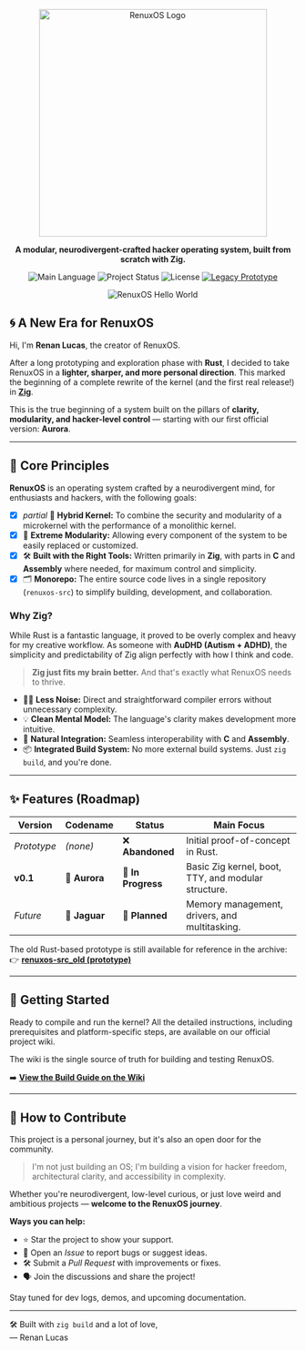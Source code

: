 <p align="center">
  <img src="https://github.com/user-attachments/assets/92774026-3ea6-492f-9de4-f78dd616038b" alt="RenuxOS Logo" width="400">
</p>

<p align="center">
  <strong>A modular, neurodivergent-crafted hacker operating system, built from scratch with Zig.</strong>
</p>

<p align="center">
  <img alt="Main Language" src="https://img.shields.io/badge/language-Zig-orange.svg?style=for-the-badge">
  <img alt="Project Status" src="https://img.shields.io/badge/status-In%20Development-blue.svg?style=for-the-badge">
  <img alt="License" src="https://img.shields.io/badge/license-MIT-green.svg?style=for-the-badge">
  <a href="https://github.com/renuxteam/renuxos-src_old">
    <img alt="Legacy Prototype" src="https://img.shields.io/badge/legacy-Rust%20(Archived)-gray.svg?style=for-the-badge">
  </a>
</p>

<p align="center">
  <img src="https://github.com/user-attachments/assets/1b23b381-25dd-452a-8042-c23a5e259003" alt="RenuxOS Hello World">
</p>

## 🌀 A New Era for RenuxOS

Hi, I'm **Renan Lucas**, the creator of RenuxOS.

After a long prototyping and exploration phase with **Rust**, I decided to take RenuxOS in a **lighter, sharper, and more personal direction**. This marked the beginning of a complete rewrite of the kernel (and the first real release!) in [**Zig**](https://ziglang.org/).

This is the true beginning of a system built on the pillars of **clarity, modularity, and hacker-level control** — starting with our first official version: **Aurora**.

---

## 🎯 Core Principles

**RenuxOS** is an operating system crafted by a neurodivergent mind, for enthusiasts and hackers, with the following goals:

-  [x] *partial* 🧠 **Hybrid Kernel:** To combine the security and modularity of a microkernel with the performance of a monolithic kernel.
-  [x] 🧩 **Extreme Modularity:** Allowing every component of the system to be easily replaced or customized.
- [x] 🛠️ **Built with the Right Tools:** Written primarily in **Zig**, with parts in **C** and **Assembly** where needed, for maximum control and simplicity.
-  [x] 🗂️ **Monorepo:** The entire source code lives in a single repository (`renuxos-src`) to simplify building, development, and collaboration.

### Why Zig?

While Rust is a fantastic language, it proved to be overly complex and heavy for my creative workflow. As someone with **AuDHD (Autism + ADHD)**, the simplicity and predictability of Zig align perfectly with how I think and code.

> **Zig just fits my brain better.**
> And that's exactly what RenuxOS needs to thrive.

-   🧘‍♂️ **Less Noise:** Direct and straightforward compiler errors without unnecessary complexity.
-   💡 **Clean Mental Model:** The language's clarity makes development more intuitive.
-   🔩 **Natural Integration:** Seamless interoperability with **C** and **Assembly**.
-   📦 **Integrated Build System:** No more external build systems. Just `zig build`, and you're done.

---

## ✨ Features (Roadmap)

| Version      | Codename    | Status           | Main Focus                                           |
|--------------|-------------|------------------|------------------------------------------------------|
| *Prototype*  | *(none)*    | ❌ **Abandoned**  | Initial proof-of-concept in Rust.                    |
| **v0.1**     | 🌅 **Aurora** | 🔨 **In Progress** | Basic Zig kernel, boot, TTY, and modular structure.  |
| *Future*     | 🐆 **Jaguar** | 🔮 **Planned**   | Memory management, drivers, and multitasking.        |

The old Rust-based prototype is still available for reference in the archive:  
👉 **[renuxos-src_old (prototype)](https://github.com/renuxteam/renuxos-src_old)**

---

## 🚀 Getting Started

Ready to compile and run the kernel? All the detailed instructions, including prerequisites and platform-specific steps, are available on our official project wiki.

The wiki is the single source of truth for building and testing RenuxOS.

➡️ **[View the Build Guide on the Wiki](https://github.com/renuxteam/renuxos-src/wiki/Bulld-Project)**

---

## 🤝 How to Contribute

This project is a personal journey, but it's also an open door for the community.

> I'm not just building an OS; I'm building a vision for hacker freedom, architectural clarity, and accessibility in complexity.

Whether you're neurodivergent, low-level curious, or just love weird and ambitious projects — **welcome to the RenuxOS journey**.

**Ways you can help:**
*   ⭐ Star the project to show your support.
*   🐞 Open an *Issue* to report bugs or suggest ideas.
*   🛠️ Submit a *Pull Request* with improvements or fixes.
*   🗣️ Join the discussions and share the project!

Stay tuned for dev logs, demos, and upcoming documentation.

---

🛠️ Built with `zig build` and a lot of love,  
— Renan Lucas
